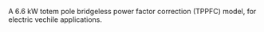 A 6.6 kW totem pole bridgeless power factor correction (TPPFC) model, for electric vechile applications.
